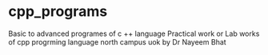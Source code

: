 # cpp_programs
Basic to advanced programes of c ++ language Practical work or Lab works  of cpp progrming language north campus uok by Dr Nayeem Bhat
